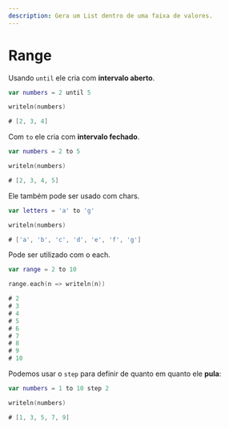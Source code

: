 ```yaml
---
description: Gera um List dentro de uma faixa de valores.
---
```


# Range

Usando `until` ele cria com **intervalo aberto**.

```kotlin
var numbers = 2 until 5

writeln(numbers)

# [2, 3, 4]
```

Com `to` ele cria com **intervalo fechado**.

```kotlin
var numbers = 2 to 5

writeln(numbers)

# [2, 3, 4, 5]
```

Ele também pode ser usado com chars.

```kotlin
var letters = 'a' to 'g'

writeln(numbers)

# ['a', 'b', 'c', 'd', 'e', 'f', 'g']
```

Pode ser utilizado com o each.

```kotlin
var range = 2 to 10

range.each(n => writeln(n))

# 2
# 3
# 4
# 5
# 6
# 7
# 8
# 9
# 10
```

Podemos usar o `step` para definir de quanto em quanto ele **pula**:

```kotlin
var numbers = 1 to 10 step 2

writeln(numbers)

# [1, 3, 5, 7, 9]
```
